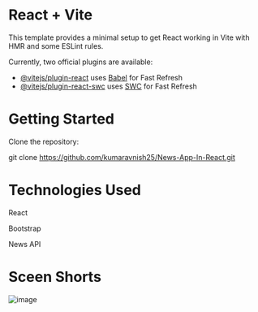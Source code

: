 # React + Vite

This template provides a minimal setup to get React working in Vite with HMR and some ESLint rules.

Currently, two official plugins are available:

- [@vitejs/plugin-react](https://github.com/vitejs/vite-plugin-react/blob/main/packages/plugin-react/README.md) uses [Babel](https://babeljs.io/) for Fast Refresh
- [@vitejs/plugin-react-swc](https://github.com/vitejs/vite-plugin-react-swc) uses [SWC](https://swc.rs/) for Fast Refresh


# Getting Started

Clone the repository:

git clone https://github.com/kumaravnish25/News-App-In-React.git

# Technologies Used

React

Bootstrap

News API


# Sceen Shorts

![image](https://github.com/kumaravnish25/News-App-In-React/assets/132667440/f0c50261-0c8d-4456-9bae-d893ec7e680d)
